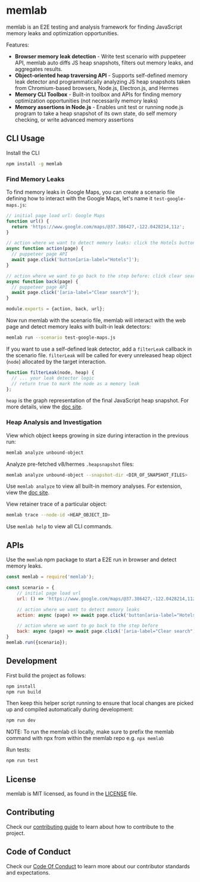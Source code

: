 # memlab

memlab is an E2E testing and analysis framework for finding JavaScript memory
leaks and optimization opportunities.

Features:
 * **Browser memory leak detection** - Write test scenario with puppeteer API,
   memlab auto diffs JS heap snapshots, filters out memory leaks, and
   aggregates results.
 * **Object-oriented heap traversing API** - Supports self-defined memory leak
   detector and programmatically analyzing JS heap snapshots taken from
   Chromium-based browsers, Node.js, Electron.js, and Hermes
 * **Memory CLI Toolbox** - Built-in toolbox and APIs for finding memory
   optimization opportunities (not necessarily memory leaks)
 * **Memory assertions in Node.js** - Enables unit test or running node.js
   program to take a heap snapshot of its own state, do self memory checking,
   or write advanced memory assertions

## CLI Usage

Install the CLI

```bash
npm install -g memlab
```

### Find Memory Leaks

To find memory leaks in Google Maps, you can create a scenario file defining how
to interact with the Google Maps, let's name it `test-google-maps.js`:

```javascript
// initial page load url: Google Maps
function url() {
  return 'https://www.google.com/maps/@37.386427,-122.0428214,11z';
}

// action where we want to detect memory leaks: click the Hotels button
async function action(page) {
  // puppeteer page API
  await page.click('button[aria-label="Hotels"]');
}

// action where we want to go back to the step before: click clear search
async function back(page) {
  // puppeteer page API
  await page.click('[aria-label="Clear search"]');
}

module.exports = {action, back, url};
```

Now run memlab with the scenario file, memlab will interact with
the web page and detect memory leaks with built-in leak detectors:

```bash
memlab run --scenario test-google-maps.js
```

If you want to use a self-defined leak detector, add a `filterLeak` callback
in the scenario file. `filterLeak` will be called for every unreleased heap
object (`node`) allocated by the target interaction.

```javascript
function filterLeak(node, heap) {
  // ... your leak detector logic
  // return true to mark the node as a memory leak
};
```

`heap` is the graph representation of the final JavaScript heap snapshot.
For more details, view the [doc site](https://facebookincubator.github.io/memlab).

### Heap Analysis and Investigation

View which object keeps growing in size during interaction in the previous run:
```bash
memlab analyze unbound-object
```

Analyze pre-fetched v8/hermes `.heapsnapshot` files:

```bash
memlab analyze unbound-object --snapshot-dir <DIR_OF_SNAPSHOT_FILES>
```

Use `memlab analyze` to view all built-in memory analyses. For extension, view the [doc site](https://facebookincubator.github.io/memlab).

View retainer trace of a particular object:
```bash
memlab trace --node-id <HEAP_OBJECT_ID>
```

Use `memlab help` to view all CLI commands.

## APIs

Use the `memlab` npm package to start a E2E run in browser and detect memory leaks.

```javascript
const memlab = require('memlab');

const scenario = {
    // initial page load url
    url: () => 'https://www.google.com/maps/@37.386427,-122.0428214,11z',

    // action where we want to detect memory leaks
    action: async (page) => await page.click('button[aria-label="Hotels"]'),

    // action where we want to go back to the step before
    back: async (page) => await page.click('[aria-label="Clear search"]'),
}
memlab.run({scenario});
```

## Development

First build the project as follows:

```bash
npm install
npm run build
```

Then keep this helper script running to ensure that local changes are picked up
and compiled automatically during development:

```bash
npm run dev
```

NOTE: To run the memlab cli locally, make sure to prefix the memlab command with
npx from within the memlab repo e.g. `npx memlab`

Run tests:
```bash
npm run test
```

## License
memlab is MIT licensed, as found in the [LICENSE](LICENSE) file.

## Contributing

Check our [contributing guide](CONTRIBUTING.md) to learn about how to
contribute to the project.

## Code of Conduct

Check our [Code Of Conduct](CODE_OF_CONDUCT.md) to learn more about our
contributor standards and expectations.
